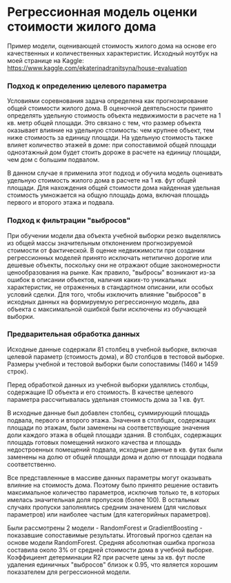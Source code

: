 # Регрессионная модель оценки стоимости жилого дома

Пример модели, оценивающей стоимость жилого дома на основе его качественных и количественных характеристик. Исходный ноутбук на моей странице на Kaggle: https://www.kaggle.com/ekaterinadranitsyna/house-evaluation

### Подход к определению целевого параметра
Условиями соревнования задача определена как прогнозирование общей стоимости жилого дома. В оценочной деятельсности принято определять удельную стоимость объекта недвижимости в расчете на 1 кв. метр общей площади. Это связано с тем, что размер объекта оказывает влияние на удельную стоимость: чем крупнее объект, тем ниже стоимость за единицу площади. На удельную стоимость также влияет количество этажей в доме: при сопоставимой общей площади одноэтажный дом будет стоить дороже в расчете на единицу площади, чем дом с большим подвалом.

В данном случае я применила этот подход и обучила модель оценивать удельную стоимость жилого дома в расчете на 1 кв. фут общей площади. Для нахождения общей стоимости дома найденная удельная стоимость умножается на общую площадь дома, включая площадь первого и второго этажа и подвала.

### Подход к фильтрации "выбросов"
При обучении модели два объекта учебной выборки резко выделялись из общей массы значительным отклонением прогнозируемой стоимости от фактической. В оценке недвижимости при создании регрессионных моделей принято исключать нетипично дорогие или дешевые объекты, поскольку они не отражают общие закономерности ценообразования на рынке. Как правило, "выбросы" возникают из-за ошибок в описании объектов, наличия каких-то уникальных характеристик, не отраженных в стандартном описании, или особых условий сделки. Для того, чтобы изключить влияние "выбросов" в исходных данных на формируемую регрессионную модель, два объекта с максимальной ошибкой были исключены из обучающей выборки.

### Предварительная обработка данных
Исходные данные содержали 81 столбец в учебной выборке, включая целевой параметр (стоимость дома), и 80 столбцов в тестовой выборке. Размеры учебной и тестовой выборки были сопоставимы (1460 и 1459 строк).

Перед обработкой данных из учебной выборки удалялись столбцы, содержащие ID объекта и его стоимость. В качестве целевого параметра рассчитывалась удельная стоимость дома за 1 кв. фут.

В исходные данные был добавлен столбец, суммирующий площадь подвала, первого и второго этажа. Значения в столбцах, содержащих площади по этажам, были заменены на соответствующие значения доли каждого этажа в общей площади здания. В столбцах, содержащих площадь готовых помещений низкого качества и площадь недостроенных помещений подвала, исходные данные в кв. футах были заменены на долю от общей площади дома и долю от площади подвала соответственно.

Все представленные в массиве данных параметры могут оказывать влияние на стоимость дома. Поэтому было принято решение оставить максимальное количество параметров, исключив только те, в которых имелась значительная доля пропусков (более 100). В остальных случаях пропуски заполнялись средним значением (для числовых параметров) или наиболее частым (для категорийных параметров).

Были рассмотрены 2 модели - RandomForest и GradientBoosting - показавшие сопоставимые результаты. Итоговый прогноз сделан на основе модели RandomForest. Средняя абсолютная ошибка прогноза составила около 3% от средней стоимости дома в учебной выборке. Коэффициент детерминации R2 при расчете цены за кв. фут после удаления единичных "выбросов" близок к 0.95, что является хорошим показателем для регрессионной модели.

